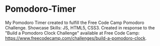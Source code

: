 # Pomodoro-Timer
My Pomodoro Timer created to fulfill the Free Code Camp Pomodoro Challenge.  Showcase Skills: JS, HTML5, CSS3. Created in response to the "Build a Pomodoro Clock Challenge" available at Free Code Camp: https://www.freecodecamp.com/challenges/build-a-pomodoro-clock.
